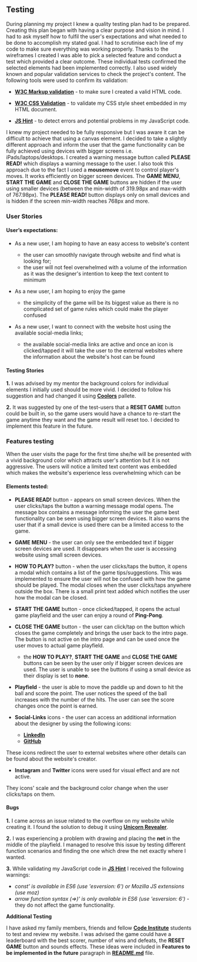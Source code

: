 
## Testing

During planning my project I knew a quality testing plan had to be prepared. Creating this plan began with having 
a clear purpose and vision in mind. I had to ask myself how to fulfil the user's expectations and what needed to be 
done to accomplish my stated goal. I had to scrutinise each line of my code to make sure everything was working properly.
Thanks to the wireframes I created I was able to pick a selected feature and conduct a test which provided a clear outcome.
These individual tests confirmed the selected elements had been implemented correctly. I also used widely known and popular
validation services to check the project's content. The following tools were used to confirm its validation:

* [**W3C Markup validation**](https://validator.w3.org/) - to make sure I created a valid HTML code.

* [**W3C CSS Validation**](https://jigsaw.w3.org/css-validator/) - to validate my CSS style sheet embedded in my HTML document.

* [**JS Hint**](https://jshint.com/) - to detect errors and potential problems in my JavaScript code.


I knew my project needed to be fully responsive but I was aware it can be difficult to achieve that using a canvas element. 
I decided to take a slightly different approach and inform the user that the game functionality can be fully achieved using
devices with bigger screens i.e. iPads/laptops/desktops. I created a warning message button called **PLEASE READ!** which 
displays a warning message to the user. I also took this approach due to the fact I used a **mousemove** event to control player's 
moves. It works efficiently on bigger screen devices. The **GAME MENU**, **START THE GAME** and **CLOSE THE GAME** buttons are hidden 
if the user using smaller devices (between the min-width of 319.98px and max-width of 767.98px). The **PLEASE READ!** button displays
only on small devices and is hidden if the screen min-width reaches 768px and more.

### User Stories

#### User’s expectations:

* As a new user, I am hoping to have an easy access to website's content

    - the user can smoothly navigate through website and find what is looking for;
    - the user will not feel overwhelmed with a volume of the information as it was the designer's 
    intention to keep the text content to minimum

* As a new user, I am hoping to enjoy the game
    - the simplicity of the game will be its biggest value as there is no complicated set of game rules which 
    could make the player confused

* As a new user, I want to connect with the website host using the available social-media links;
    - the available social-media links are active and once an icon is clicked/tapped it will take the user 
    to the external websites where the information about the website's host can be found

#### Testing Stories 

**1.** I was advised by my mentor the background colors for individual elements I initially used should be more vivid. I decided 
to follow his suggestion and had changed it using [**Coolors**](https://coolors.co/) pallete. 

**2.** It was suggested by one of the test-users that a **RESET GAME** button could be built in, so the game users would have a chance to 
re-start the game anytime they want and the game result will reset too. I decided to implement this feature in the future.


### Features testing

When the user visits the page for the first time she/he will be presented with a vivid background color which attracts user's attention
but it is not aggressive. The users will notice a limited text content was embedded which makes the website's experience less overwhelming
which can be 

#### Elements tested:

* **PLEASE READ!** button - appears on small screen devices. When the user clicks/taps the button a warning message modal opens. The message 
box contains a message informing the user the game best functionality can be seen using bigger screen devices. It also warns the user that 
if a small device is used there can be a limited access to the game. 

* **GAME MENU** - the user can only see the embedded text if bigger screen devices are used. It disappears when the user is accessing website 
using small screen devices. 

* **HOW TO PLAY?** button - when the user clicks/taps the button, it opens a modal which contains a list of the game tips/suggestions.
This was implemented to ensure the user will not be confused with how the game should be played. The modal closes when the user clicks/taps
anywhere outside the box. There is a small print text added which notifies the user how the modal can be closed. 

* **START THE GAME** button - once clicked/tapped, it opens the actual game playfield and the user can enjoy a round of **Ping-Pong**.

* **CLOSE THE GAME** button - the user can click/tap on the button which closes the game completely and brings the user back to the intro page. 
The button is not active on the intro page and can be used once the user moves to actual game playfield.

    * the **HOW TO PLAY?**, **START THE GAME** and **CLOSE THE GAME** buttons can be seen by the user only if bigger screen devices are used.
    The user is unable to see the buttons if using a small device as their display is set to **none**.

* **Playfield** - the user is able to move the paddle up and down to hit the ball and score the point. The user notices the speed of the ball increases
with the number of the hits. The user can see the score changes once the point is earned. 

* **Social-Links** icons - the user can access an additional information about the designer by using the following icons:

    * [**LinkedIn**](https://www.linkedin.com/in/kris-kempa-77a752162/)
    * [**GitHub**](https://github.com/KrisK1978)

These icons redirect the user to external websites where other details can be found about the website's creator. 

* **Instagram** and **Twitter** icons were used for visual effect and are not active. 

They icons' scale and the background color change when the user clicks/taps on them. 

#### Bugs 

**1.** I came across an issue related to the overflow on my website while creating it. I found the solution to debug it using 
[**Unicorn Revealer**](https://chrome.google.com/webstore/detail/unicorn-revealer/lmlkphhdlngaicolpmaakfmhplagoaln). 

**2.** I was experiencing a problem with drawing and placing the **net** in the middle of the playfield. I managed to resolve this issue by testing
different function scenarios and finding the one which drew the net exactly where I wanted. 

**3.** While validating my JavaScript code in [**JS Hint**](https://jshint.com/) I received the following warnings:

*   *const' is available in ES6 (use 'esversion: 6') or Mozilla JS extensions (use moz)*
*   *arrow function syntax (=>)' is only available in ES6 (use 'esversion: 6')* - they do not affect the game functionality.


**Additional Testing**

I have asked my family members, friends and fellow [**Code Institute**](https://codeinstitute.net/) students to test and review my website. 
I was advised the game could have a leaderboard with the best scorer, number of wins and defeats, the **RESET GAME** button and sounds effects.
These ideas were included in **Features to be implemented in the future** paragraph in [**README.md**](https://github.com/KrisK1978/play-whiff-whaff-game/blob/master/README.md) file.

